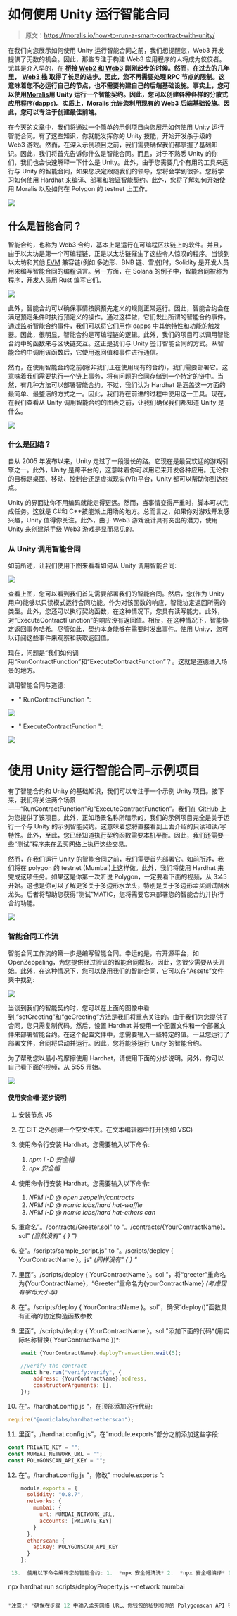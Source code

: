 # 如何使用 Unity 运行智能合同

> 原文：<https://moralis.io/how-to-run-a-smart-contract-with-unity/>

在我们向您展示如何使用 Unity 运行智能合同之前，我们想提醒您，Web3 开发提供了无数的机会。因此，那些专注于构建 Web3 应用程序的人将成为佼佼者。尤其是介入早的，在 [**桥接 Web2 和 Web3**](https://moralis.io/web2-to-web3-bridging-web2-and-web3/) **刚刚起步的时候。然而，在过去的几年里，** [**Web3 栈**](https://moralis.io/web3-stack-the-full-guide-to-web3-development/) **取得了长足的进步。因此，您不再需要处理 RPC 节点的限制。这意味着您不必运行自己的节点，也不需要构建自己的后端基础设施。事实上，您可以使用**[**Moralis**](https://moralis.io/)**用 Unity 运行一个智能契约。因此，您可以创建各种各样的分散式应用程序(dapps)。实质上，Moralis 允许您利用现有的 Web3 后端基础设施。因此，您可以专注于创建最佳前端。**

在今天的文章中，我们将通过一个简单的示例项目向您展示如何使用 Unity 运行智能合同。有了这些知识，你就能发挥你的 Unity 技能，开始开发杀手级的 Web3 游戏。然而，在深入示例项目之前，我们需要确保我们都掌握了基础知识。因此，我们将首先告诉你什么是智能合同。而且，对于不熟悉 Unity 的你们，我们也会快速解释一下什么是 Unity。此外，由于您需要几个有用的工具来运行与 Unity 的智能合同，如果您决定跟随我们的领导，您将会学到很多。您将学习如何使用 Hardhat 来编译、部署和验证智能契约。此外，您将了解如何开始使用 Moralis 以及如何在 Polygon 的 testnet 上工作。

![](img/c02f62d5977a172915b7085806e12128.png)

## 什么是智能合同？

智能合约，也称为 Web3 合约，基本上是运行在可编程区块链上的软件。并且，由于以太坊是第一个可编程链，正是以太坊链催生了这些令人惊叹的程序。当谈到以太坊和其他 [EVM](https://moralis.io/evm-explained-what-is-ethereum-virtual-machine/) 兼容链(例如:多边形、BNB 链、雪崩)时，Solidity 是开发人员用来编写智能合同的编程语言。另一方面，在 Solana 的例子中，智能合同被称为程序，开发人员用 Rust 编写它们。

![](img/da73cb42ecd0771f7f12cee8aaa62835.png)

此外，智能合约可以确保事情按照预先定义的规则正常运行。因此，智能合约会在满足预定条件时执行预定义的操作。通过这样做，它们发出所谓的智能合约事件。通过监听智能合约事件，我们可以将它们用作 dapps 中其他特性和功能的触发器。因此，很明显，智能合约是可编程链的逻辑。此外，我们的项目可以调用智能合约中的函数来与区块链交互。这正是我们与 Unity 签订智能合同的方式。从智能合约中调用该函数后，它使用返回值和事件进行通信。

然而，在使用智能合约之前(除非我们正在使用现有的合约)，我们需要部署它。这意味着我们需要执行一个链上事务，将有问题的合同存储到一个特定的链中。当然，有几种方法可以部署智能合约。不过，我们认为 Hardhat 是涵盖这一方面的最简单、最整洁的方式之一。因此，我们将在前进的过程中使用这一工具。现在，在我们查看从 Unity 调用智能合约的图表之前，让我们确保我们都知道 Unity 是什么。

![](img/db8bbf1fcab9e3af1d4ae6a723da1b0f.png)

### 什么是团结？

自从 2005 年发布以来，Unity 走过了一段漫长的路。它现在是最受欢迎的游戏引擎之一。此外，Unity 是跨平台的，这意味着你可以用它来开发各种应用。无论你的目标是桌面、移动、控制台还是虚拟现实(VR)平台，Unity 都可以帮助你到达终点。

Unity 的界面让你不用编码就能走得更远。然而，当事情变得严重时，脚本可以完成任务。这就是 C#和 C++技能派上用场的地方。总而言之，如果你对游戏开发感兴趣，Unity 值得你关注。此外，由于 Web3 游戏设计具有突出的潜力，使用 Unity 来创建杀手级 Web3 游戏是显而易见的。

### 从 Unity 调用智能合同

如前所述，让我们使用下图来看看如何从 Unity 调用智能合同:

![](img/1e890b4a3751d7bf531f488526efa894.png)

查看上图，您可以看到我们首先需要部署我们的智能合同。然后，您(作为 Unity 用户)能够以只读模式运行合同功能。作为对该函数的响应，智能协定返回所需的类型。此外，您还可以执行契约函数，在这种情况下，您具有读写能力。此外，对“ExecuteContractFunction”的响应没有返回值。相反，在这种情况下，智能协定返回事务哈希。尽管如此，契约本身能够在需要时发出事件。使用 Unity，您可以订阅这些事件来观察和获取返回值。

现在，问题是“我们如何调用“RunContractFunction”和“ExecuteContractFunction”？。这就是道德进入场景的地方。

调用智能合同与道德:

*   " RunContractFunction ":

![](img/0dcf4d02ddc24320b0af939f25491b34.png)

*   " ExecuteContractFunction ":

![](img/bdb75e2d07171ab9bf68cd91cff40a59.png)

# 使用 Unity 运行智能合同–示例项目

有了智能合约和 Unity 的基础知识，我们可以专注于一个示例 Unity 项目。接下来，我们将关注两个场景——“RunContractFunction”和“ExecuteContractFunction”。我们在 [GitHub](https://github.com/MoralisWeb3/web3-unity-sdk-examples) 上为您提供了该项目。此外，正如场景名称所暗示的，我们的示例项目完全是关于运行一个与 Unity 的示例智能契约。这意味着您将直接看到上面介绍的只读和读/写特性。此外，至此，您已经知道执行契约函数需要本机平衡。因此，我们还需要一些“测试”程序来在孟买网络上执行这些交易。

然而，在我们运行 Unity 的智能合同之前，我们需要首先部署它。如前所述，我们将在 polygon 的 testnet (Mumbai)上这样做。此外，我们将使用 Hardhat 来完成这项任务。如果这是你第一次听说 Polygon，一定要看下面的视频，从 3:45 开始。这也是你可以了解更多关于多边形水龙头，特别是关于多边形孟买测试网水龙头。后者将帮助您获得“测试”MATIC，您将需要它来部署您的智能合约并执行合约功能。

![](img/4ff8eadcfa66c5b131a06c95957f1b01.png)

### 智能合同工作流

智能合同工作流的第一步是编写智能合同。幸运的是，有开源平台，如 OpenZeppeling，为您提供经过验证的智能合同模板。因此，您很少需要从头开始。此外，在这种情况下，您可以使用我们的智能合同，它可以在“Assets”文件夹中找到:

![](img/4d5178e99a3c13c13e5ec45a60fe74af.png)

当谈到我们的智能契约时，您可以在上面的图像中看到,“setGreeting”和“geGreeting”方法是我们将重点关注的。由于我们为您提供了合同，您只需复制代码。然后，设置 Hardhat 并使用一个配置文件和一个部署文件来部署智能合约。在这个配置文件中，您需要输入一些特定的值。一旦您运行了部署文件，合同将启动并运行。因此，您将能够运行 Unity 的智能合约。

为了帮助您以最小的摩擦使用 Hardhat，请使用下面的分步说明。另外，你可以自己看下面的视频，从 5:55 开始。

![](img/965836f8f634b7b5d75bb1f7d88f8b48.png)

#### 使用安全帽-逐步说明

1.  安装节点 JS

2.  在 GIT 之外创建一个空文件夹。在文本编辑器中打开(例如:VSC)

3.  使用命令行安装 Hardhat。您需要输入以下命令:
    1.  *npm i -D 安全帽*
    2.  *npx 安全帽*

4.  使用命令行安装 Hardhat。您需要输入以下命令:
    1.  *NPM I-D @ open zeppelin/contracts*
    2.  *NPM I-D @ nomic labs/hard hat-waffle*
    3.  *NPM I-D @ nomic labs/hard hat-ethers can*

5.  重命名”。/contracts/Greeter.sol" to "。/contracts/{YourContractName}。sol" *(当然没有" { } ")*

6.  变”。/scripts/sample_script.js" to "。/scripts/deploy { YourContractName }。js" *(同样没有" { } "*

7.  里面”。/scripts/deploy { YourContractName }。sol "，将“greeter”重命名为{YourContractName}，“Greeter”重命名为{yourContractName} *(考虑现有字母大小写)*

8.  在”。/scripts/deploy { YourContractName }。sol”，确保“deploy()”函数具有正确的协定构造函数参数

9.  里面”。/scripts/deploy { YourContractName }。sol "添加下面的代码*(用实际名称替换{ YourContractName })*:

```js
    await {YourContractName}.deployTransaction.wait(5);

    //verify the contract
    await hre.run("verify:verify", {
        address: {YourContractName}.address,
        constructorArguments: [],
    });
```

10.  在”。/hardhat.config.js "，在顶部添加这行代码:

```js
require("@nomiclabs/hardhat-etherscan");
```

11.  里面”。/hardhat.config.js”，在“module.exports”部分之前添加这些字段:

```js
const PRIVATE_KEY = "";
const MUMBAI_NETWORK_URL = "";
const POLYGONSCAN_API_KEY = "";
```

12.  在”。/hardhat.config.js "，修改" module.exports ":

```js
    module.exports = {
      solidity: "0.8.7",
      networks: {
        mumbai: {
          url: MUMBAI_NETWORK_URL,
          accounts: [PRIVATE_KEY]
        }
      },
      etherscan: {
        apiKey: POLYGONSCAN_API_KEY 
      }
    };
```

```js
 13.  使用以下命令编译您的智能合约: 1.  *npx 安全帽清洗* 2.  *npx 安全帽编译* 14.  使用以下命令部署您的智能合约:

```
npx hardhat run scripts/deployProperty.js --network mumbai
```js

*注意:* *确保在步骤 12 中输入孟买网络 URL、你钱包的私钥和你的 Polygonscan API 密钥。*初始道德设置在继续之前，请确保在 Unity 中打开我们的项目。然后输入您的 Moralis dapp 凭据，以访问 Moralis 的 Web3 unity SDK。以下是您需要完成的步骤: 1.  访问 Moralis 的官方网站，通过“免费开始”按钮创建您的免费帐户。*如果您已经有一个活动帐户，只需使用您的凭据登录:* 2.  在您的道德管理区，点击“创建新的 Dapp”: 3.  首先，选择环境。*由于这是一个示例项目，请选择“Testnet”*: 4.  然后，您需要选择您想要关注的链。*在此，我们将关注“多边形孟买”:* 5.  第二，你需要选择你的地区。*从给出的选项中选择离您实际位置最近的城市:* 6.  第三，你需要命名你的 dapp，点击“创建你的 Dapp”按钮旋转它: 7.  现在您的 dapp 已经启动并运行，您可以获得它的凭证(URL 和 ID): 8.  使用“复制”图标复制您的 dapp 凭据: 9.  最后，将上面复制的凭证粘贴到 Unity 中，并单击“完成”:*注意* *:如果在 Unity 中看不到“Moralis Web3 设置”窗口，请重新打开:*与 Unity 签订智能合同此时，您已经成功部署了我们的智能合约实例。这意味着您的终端返回了合同细节(地址和 ABI)。因此，您可以复制这些详细信息:![](img/12774632ed20bc36efed866e0855b046.png)您需要将上面复制的代码行粘贴到“GreeterContractData”脚本中(9:00):因为“RunContractFunction”接受字符串格式的协定 ABI，所以您可以只粘贴终端提供的内容。但是，“ExecuteContractFunction”需要对象格式的协定 ABI。这意味着您需要将字符串重新创建为对象(9:21)。在下面视频的 9 点 35 分，可以看到“ExecuteContractFunction”演示。当运行这个示例场景时，您将需要使用一些上面获得的“test”MATIC。另一方面，当您通过“RunContractFunction”场景(10:12)运行与 Unity 的智能合约时，您不需要任何资金。如果你记得，那是因为这是一个只读函数。最后，从 10:25 开始，您还可以快速浏览“运行”和“执行”函数的代码。https://www.youtube.com/watch?v=0S8JTkcjpsA如何使用 Unity 运行智能合同–总结如果你想用 Unity 开发 Web3 游戏，了解智能合约的基础知识肯定会有所帮助。这正是今天的文章所涵盖的内容。除了智能合约的简单定义，您还有机会学习如何使用 Hardhat 来编译、部署和验证 Web3 合约。此外，如果您承担了我们在此讨论的示例项目，您实际上部署了我们的智能合同。此外，您还将了解“运行”和“执行”功能之间的区别。此外，使用我们的脚本并用您的智能合约的细节填充它，您有机会用 Unity 测试运行一个智能合约。因为您在 Polygon 的 testnet 上完成了这项工作，所以您还学习了如何获得一些“测试”MATIC，以及如何将 Mumbai 网络添加到元掩码中。如果这是你第一次使用 Moralis 的 Web3 Unity SDK，你可能会不知所措。因此，我们鼓励您再次完成上述步骤，或者从我们的其他 Unity 教程开始。你可以在[道德利斯的 YouTube 频道](https://www.youtube.com/c/MoralisWeb3)和[道德利斯的博客](https://moralis.io/blog/)上找到大量关于 [Unity Web3 编程](https://moralis.io/unity-web3-beginners-guide-to-unity-web3-programming/)的宝贵资源。这些也是可以帮助你扩展你的加密视野，甚至免费成为一名 Web3 开发者的途径。然而，如果你对全职加密感兴趣，你应该考虑报名参加[道德学院](https://academy.moralis.io/)。    

```